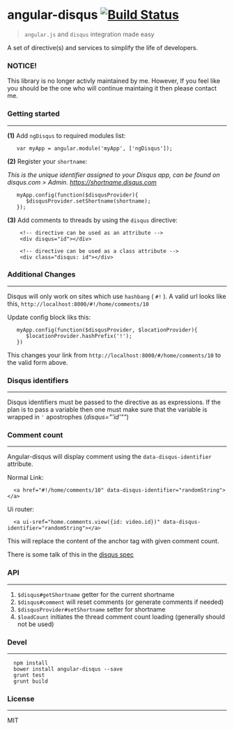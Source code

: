 # angular-disqus [![Build Status](https://travis-ci.org/kirstein/angular-disqus.png)](https://travis-ci.org/kirstein/angular-disqus)

 > ```angular.js``` and ```disqus``` integration made easy

A set of directive(s) and services to simplify the life of developers.

### NOTICE!

This library is no longer activly maintained by me. However, If you feel like you should be the one who will continue maintaing it then please contact me.

### Getting started
---
**(1)** Add ```ngDisqus``` to required modules list:
```
   var myApp = angular.module('myApp', ['ngDisqus']);
```
**(2)** Register your ```shortname```:

*This is the unique identifier assigned to your Disqus app, can be found on disqus.com > Admin. https://shortname.disqus.com*

```
   myApp.config(function($disqusProvider){
      $disqusProvider.setShortname(shortname);
   });
```
**(3)** Add comments to threads by using the ```disqus``` directive:

```
    <!-- directive can be used as an attribute -->
    <div disqus="id"></div>

    <!-- directive can be used as a class attribute -->
    <div class="disqus: id"></div>
```

### Additional Changes
---
Disqus will only work on sites which use `hashbang` ( `#!` ).  A valid url looks like this, ```http://localhost:8000/#!/home/comments/10```

Update config block liks this:

```
   myApp.config(function($disqusProvider, $locationProvider){
      $locationProvider.hashPrefix('!');
   })
```
This changes your link from ```http://localhost:8000/#/home/comments/10``` to the valid form above.

### Disqus identifiers
---
Disqus identifiers must be passed to the directive as as expressions. If the plan is to pass a variable then one must make sure that the variable is wrapped in `'` apostrophes (_disqus="'id'""_)

### Comment count
---
Angular-disqus will display comment using the `data-disqus-identifier` attribute.

Normal Link:
```
  <a href="#!/home/comments/10" data-disqus-identifier="randomString"></a>
```

Ui router:

```
  <a ui-sref="home.comments.view({id: video.id})" data-disqus-identifier="randomString"></a>
```

This will replace the content of the anchor tag with given comment count.

There is some talk of this in the [disqus spec][1]

### API
---

1. ```$disqus#getShortname``` getter for the current shortname
2. ```$disqus#comment``` will reset comments (or generate comments if needed)
3. ```$disqusProvider#setShortname``` setter for shortname
4. ```$loadCount``` initiates the thread comment count loading (generally should not be used)

### Devel
---

```
  npm install
  bower install angular-disqus --save
  grunt test
  grunt build
```

### License
---

MIT

[1]: http://help.disqus.com/customer/portal/articles/565624-tightening-your-disqus-integration#using-an-identifier 
